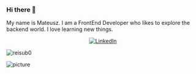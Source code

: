 
### Hi there 👋
<p>My name is Mateusz. I am a FrontEnd Developer who likes to explore the backend world. I love learning new things.</p>
<p align="center">
	<a href="https://www.linkedin.com/in/mateusz-lewartowski"><img src="https://img.shields.io/badge/LinkedIn--_.svg?style=social&logo=linkedin" alt="LinkedIn"></a>
</p>

<p align="left">
  <img src="https://github-readme-stats.vercel.app/api?username=mat955&show_icons=true" alt="reisub0" /> 
</p>

![picture](https://raw.githubusercontent.com/saadeghi/saadeghi/master/dino.gif)
<br />
<br />
